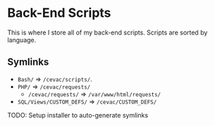 # Back-End Scripts
This is where I store all of my back-end scripts. Scripts are sorted by language.

## Symlinks
* `Bash/` => `/cevac/scripts/`.
* `PHP/` => `/cevac/requests/`
  * `/cevac/requests/` => `/var/www/html/requests/`
* `SQL/Views/CUSTOM_DEFS/` => `/cevac/CUSTOM_DEFS/`

TODO: Setup installer to auto-generate symlinks
